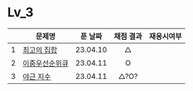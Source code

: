 # Lv_3

|     | 문제명                       | 푼 날짜  | 채점 결과 | 재응시여부 |
| :-: | ---------------------------- | :------: | :-------: | :--------: |
|  1  | [최고의 집합](./bestSet.js)  | 23.04.10 |     △     |
|  2  | [이중우선순위큐](./heap.js)  | 23.04.11 |     O     |
|  3  | [야근 지수](./totalNight.js) | 23.04.11 |   △?O?    |
